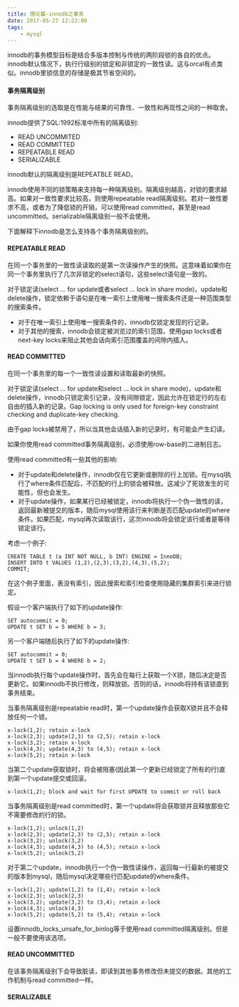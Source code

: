 ```yaml
---
title: 理论篇-innodb之事务
date: 2017-05-27 12:23:00
tags:
    - mysql
---
```


innodb的事务模型目标是结合多版本控制与传统的两阶段锁的各自的优点。innodb默认情况下，执行行级别的锁定和非锁定的一致性读。这与orcal有点类似。innodb里锁信息的存储是极其节省空间的。

#### 事务隔离级别

事务隔离级别的选取是在性能与结果的可靠性、一致性和再现性之间的一种取舍。

innodb提供了SQL:1992标准中所有的隔离级别:

* READ UNCOMMITED
* READ COMMITTED
* REPEATABLE READ
* SERIALIZABLE

innodb默认的隔离级别是REPEATBLE READ。

innodb使用不同的锁策略来支持每一种隔离级别。隔离级别越高，对锁的要求越高。如果对一致性要求比较高，则使用repeatable read隔离级别。若对一致性要求不高，或者为了降低锁的开销，可以使用read committed，甚至是read uncommitted。serializable隔离级别一般不会使用。

下面解释下innodb是怎么支持各个事务隔离级别的。

#### REPEATABLE READ

在同一个事务里的一致性读读取的是第一次读操作产生的快照。这意味着如果你在同一个事务里执行了几次非锁定的select语句，这些select语句是一致的。

对于锁定读(select ... for update或者select ... lock in share mode)，update和delete操作，锁定依赖于语句是在唯一索引上使用唯一搜索条件还是一种范围类型的搜索条件。

* 对于在唯一索引上使用唯一搜索条件的，innodb仅锁定发现的行记录。
* 对于其他的搜索，innodb会锁定被浏览过的索引范围，使用gap locks或者next-key locks来阻止其他会话向索引范围覆盖的间隙内插入。

#### READ COMMITTED

在同一个事务里的每一个一致性读设置和读取最新的快照。

对于锁定读(select ... for update和select ... lock in share mode)，update和delete操作，innodb只锁定索引记录，没有间隙锁定，因此允许在锁定行的左右自由的插入新的记录。Gap locking is only used for foreign-key constraint checking and duplicate-key checking.

由于gap locks被禁用了，所以当其他会话插入新的记录时，有可能会产生幻读。

如果你使用read committed事务隔离级别，必须使用row-base的二进制日志。

使用read committed有一些其他的影响:

* 对于update和delete操作，innodb仅在它更新或删除的行上加锁。在mysql执行了where条件匹配后，不匹配的行上的锁会被释放。这减少了死锁发生的可能性，但也会发生。
* 对于update操作，如果某行已经被锁定，innodb将执行一个伪一致性的读，返回最新被提交的版本，随后mysql使用该行来判断是否匹配update的where条件。如果匹配，mysql再次读取该行，这次innodb将会锁定该行或者是等待锁定该行。

考虑一个例子:

```
CREATE TABLE t (a INT NOT NULL, b INT) ENGINE = InnoDB;INSERT INTO t VALUES (1,2),(2,3),(3,2),(4,3),(5,2);COMMIT;
```
在这个例子里面，表没有索引，因此搜索和索引检查使用隐藏的集群索引来进行锁定。

假设一个客户端执行了如下的update操作:

```
SET autocommit = 0;UPDATE t SET b = 5 WHERE b = 3;
```

另一个客户端随后执行了如下的update操作:

```
SET autocommit = 0;UPDATE t SET b = 4 WHERE b = 2;
```

当innodb执行每个update操作时，首先会在每行上获取一个X锁，随后决定是否更新它。如果innodb不执行修改，则释放锁。否则的话，innodb将持有该锁直到事务结束。

当事务隔离级别是repeatable read时，第一个update操作会获取X锁并且不会释放任何一个锁。

```
x-lock(1,2); retain x-lockx-lock(2,3); update(2,3) to (2,5); retain x-lockx-lock(3,2); retain x-lockx-lock(4,3); update(4,3) to (4,5); retain x-lockx-lock(5,2); retain x-lock
```

当第二个update获取锁时，将会被阻塞(因此第一个更新已经锁定了所有的行)直到第一个update提交或回滚。

```
x-lock(1,2); block and wait for first UPDATE to commit or roll back
```

当事务隔离级别是read committed时，第一个update将会获取锁并且释放那些它不需要修改的行的锁。

```
x-lock(1,2); unlock(1,2)x-lock(2,3); update(2,3) to (2,5); retain x-lockx-lock(3,2); unlock(3,2)x-lock(4,3); update(4,3) to (4,5); retain x-lockx-lock(5,2); unlock(5,2)
```

对于第二个update，innodb执行一个伪一致性读操作，返回每一行最新的被提交的版本到mysql，随后mysql决定哪些行匹配update的where条件。

```
x-lock(1,2); update(1,2) to (1,4); retain x-lockx-lock(2,3); unlock(2,3)x-lock(3,2); update(3,2) to (3,4); retain x-lockx-lock(4,3); unlock(4,3)x-lock(5,2); update(5,2) to (5,4); retain x-lock
```

设置innodb\_locks\_unsafe\_for\_binlog等于使用read committed隔离级别。但是一般不要使用该选项。

#### READ UNCOMMITTED
在该事务隔离级别下会导致脏读，即读到其他事务修改但未提交的数据。其他的工作机制与read committed一样。

#### SERIALIZABLE
